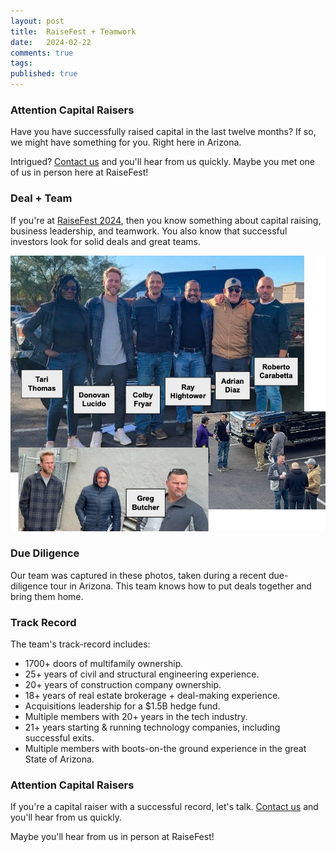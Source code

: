 ```yaml
---
layout: post
title:  RaiseFest + Teamwork
date:   2024-02-22
comments: true
tags: 
published: true
---
```


### Attention Capital Raisers

Have you have successfully raised capital in the last twelve months? If so, we might have something for you. Right here in Arizona. 

Intrigued? [Contact us](/contact) and you'll hear from us quickly. Maybe you met one of us in person here at RaiseFest!

### Deal + Team

If you're at [RaiseFest 2024](https://raisefest.com), then you know something about capital raising, business leadership, and teamwork. You also know that successful investors look for solid deals and great teams.

<img src="/images/midtown_team.jpg" width="600" alt="Midtown Team in Tucson, AZ" title="Midtown Team in Tucson, AZ" />

### Due Diligence

Our team was captured in these photos, taken during a recent due-diligence tour in Arizona. This team knows how to put deals together and bring them home.

### Track Record

The team's track-record includes:
* 1700+ doors of multifamily ownership.
* 25+ years of civil and structural engineering experience.
* 20+ years of construction company ownership.
* 18+ years of real estate brokerage + deal-making experience.
* Acquisitions leadership for a $1.5B hedge fund.
* Multiple members with 20+ years in the tech industry.
* 21+ years starting & running technology companies, including successful exits.
* Multiple members with boots-on-the ground experience in the great State of Arizona.
 
### Attention Capital Raisers

If you're a capital raiser with a successful record, let's talk. [Contact us](/contact) and you'll hear from us quickly.

Maybe you'll hear from us in person at RaiseFest!